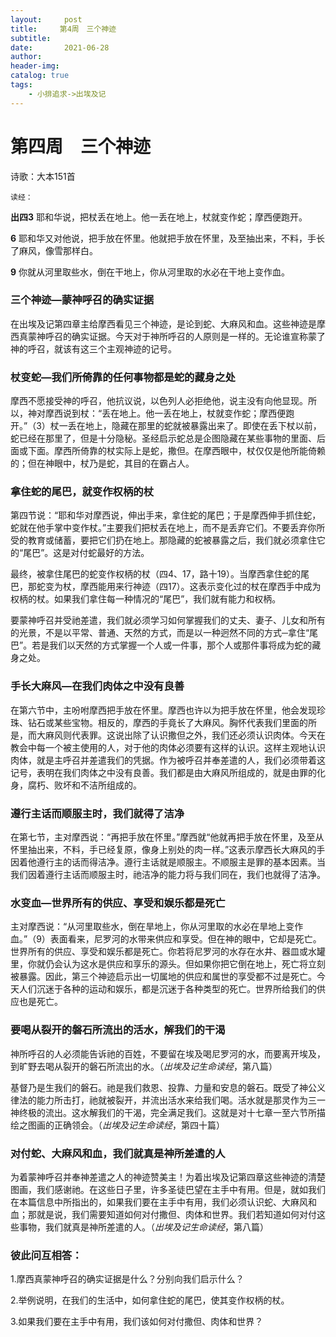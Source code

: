 ```yaml
---
layout:     post
title:     第4周　三个神迹
subtitle:   
date:       2021-06-28
author:     
header-img: 
catalog: true
tags:
    - 小排追求->出埃及记
---
```


# 第四周　三个神迹

诗歌：大本151首

`读经：`

**出四3**   耶和华说，把杖丢在地上。他一丢在地上，杖就变作蛇；摩西便跑开。

**6** 耶和华又对他说，把手放在怀里。他就把手放在怀里，及至抽出来，不料，手长了麻风，像雪那样白。

**9** 你就从河里取些水，倒在干地上，你从河里取的水必在干地上变作血。

### **三个神迹—蒙神呼召的确实证据**

在出埃及记第四章主给摩西看见三个神迹，是论到蛇、大麻风和血。这些神迹是摩西真蒙神呼召的确实证据。今天对于神所呼召的人原则是一样的。无论谁宣称蒙了神的呼召，就该有这三个主观神迹的记号。

### **杖变蛇—我们所倚靠的任何事物都是蛇的藏身之处**

摩西不愿接受神的呼召，他抗议说，以色列人必拒绝他，说主没有向他显现。所以，神对摩西说到杖：“丢在地上。他一丢在地上，杖就变作蛇；摩西便跑开。”（3）杖一丢在地上，隐藏在那里的蛇就被暴露出来了。即使在丢下杖以前，蛇已经在那里了，但是十分隐秘。圣经启示蛇总是企图隐藏在某些事物的里面、后面或下面。摩西所倚靠的杖实际上是蛇，撒但。在摩西眼中，杖仅仅是他所能倚赖的；但在神眼中，杖乃是蛇，其目的在霸占人。

### **拿住蛇的尾巴，就变作权柄的杖**

第四节说：“耶和华对摩西说，伸出手来，拿住蛇的尾巴；于是摩西伸手抓住蛇，蛇就在他手掌中变作杖。”主要我们把杖丢在地上，而不是丢弃它们。不要丢弃你所受的教育或储蓄，要把它们扔在地上。那隐藏的蛇被暴露之后，我们就必须拿住它的“尾巴”。这是对付蛇最好的方法。

最终，被拿住尾巴的蛇变作权柄的杖（四4、17，路十19）。当摩西拿住蛇的尾巴，那蛇变为杖，摩西能用来行神迹（四17）。这表示变化过的杖在摩西手中成为权柄的杖。如果我们拿住每一种情况的“尾巴”，我们就有能力和权柄。

要蒙神呼召并受祂差遣，我们就必须学习如何掌握我们的丈夫、妻子、儿女和所有的光景，不是以平常、普通、天然的方式，而是以一种迥然不同的方式─拿住“尾巴”。若是我们以天然的方式掌握一个人或一件事，那个人或那件事将成为蛇的藏身之处。

### **手长大麻风—在我们肉体之中没有良善**

在第六节中，主吩咐摩西把手放在怀里。摩西也许以为把手放在怀里，他会发现珍珠、钻石或某些宝物。相反的，摩西的手竟长了大麻风。胸怀代表我们里面的所是，而大麻风则代表罪。这说出除了认识撒但之外，我们还必须认识肉体。今天在教会中每一个被主使用的人，对于他的肉体必须要有这样的认识。这样主观地认识肉体，就是主呼召并差遣我们的凭据。作为被呼召并奉差遣的人，我们必须带着这记号，表明在我们肉体之中没有良善。我们都是由大麻风所组成的，就是由罪的化身，腐朽、败坏和不洁所组成的。

### **遵行主话而顺服主时，我们就得了洁净**

在第七节，主对摩西说：“再把手放在怀里。”摩西就“他就再把手放在怀里，及至从怀里抽出来，不料，手已经复原，像身上别处的肉一样。”这表示摩西长大麻风的手因着他遵行主的话而得洁净。遵行主话就是顺服主。不顺服主是罪的基本因素。当我们因着遵行主话而顺服主时，祂洁净的能力将与我们同在，我们也就得了洁净。

### **水变血—世界所有的供应、享受和娱乐都是死亡**

主对摩西说：“从河里取些水，倒在旱地上，你从河里取的水必在旱地上变作血。”（9）表面看来，尼罗河的水带来供应和享受。但在神的眼中，它却是死亡。世界所有的供应、享受和娱乐都是死亡。你若将尼罗河的水存在水井、器皿或水罐里，你就仍会认为这水是供应和享乐的源头。但如果你把它倒在地上，死亡将立刻被暴露。因此，第三个神迹启示出一切属地的供应和属世的享受都不过是死亡。今天人们沉迷于各种的运动和娱乐，都是沉迷于各种类型的死亡。世界所给我们的供应也是死亡。

### **要喝从裂开的磐石所流出的活水，解我们的干渴**

神所呼召的人必须能告诉祂的百姓，不要留在埃及喝尼罗河的水，而要离开埃及，到旷野去喝从裂开的磐石所流出的水。（*出埃及记生命读经*，第八篇）

基督乃是生我们的磐石。祂是我们救恩、投靠、力量和安息的磐石。既受了神公义律法的能力所击打，祂就被裂开，并流出活水来给我们喝。活水就是那灵作为三一神终极的流出。这水解我们的干渴，完全满足我们。这就是对十七章一至六节所描绘之图画的正确领会。（*出埃及记生命读经*，第四十篇）

### **对付蛇、大麻风和血，我们就真是神所差遣的人**

为着蒙神呼召并奉神差遣之人的神迹赞美主！为着出埃及记第四章这些神迹的清楚图画，我们感谢祂。在这些日子里，许多圣徒巴望在主手中有用。但是，就如我们在本篇信息中所指出的，如果我们要在主手中有用，我们必须认识蛇、大麻风和血；那就是说，我们需要知道如何对付撒但、肉体和世界。我们若知道如何对付这些事物，我们就真是神所差遣的人。（*出埃及记生命读经*，第八篇） 

### **彼此问互相答：**

1.摩西真蒙神呼召的确实证据是什么？分别向我们启示什么？

2.举例说明，在我们的生活中，如何拿住蛇的尾巴，使其变作权柄的杖。

3.如果我们要在主手中有用，我们该如何对付撒但、肉体和世界？